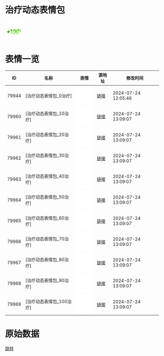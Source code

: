 # 治疗动态表情包

<img src="./cover.png" height="60" alt="cover" />

# 表情一览

|ID|名称|表情|源地址|修改时间|
|----|----|----|----|----|
|79944|[治疗动态表情包_0治疗]|<img src="./pic/079944_%5B治疗动态表情包_0治疗%5D.gif" height="60" alt="0治疗"/>|[链接](https://i0.hdslb.com/bfs/emote/7ad40b0bd49a5e1c71f719363eff53b831d67fa2.gif)|2024-07-24 12:05:46|
|79960|[治疗动态表情包_10治疗]|<img src="./pic/079960_%5B治疗动态表情包_10治疗%5D.gif" height="60" alt="10治疗"/>|[链接](https://i0.hdslb.com/bfs/emote/dfbd9473cf443be58454b73da95ce697de0ee162.gif)|2024-07-24 13:09:07|
|79961|[治疗动态表情包_20治疗]|<img src="./pic/079961_%5B治疗动态表情包_20治疗%5D.gif" height="60" alt="20治疗"/>|[链接](https://i0.hdslb.com/bfs/emote/b8b29338d6e1b22022559edf2adcde63fc739efc.gif)|2024-07-24 13:09:07|
|79962|[治疗动态表情包_30治疗]|<img src="./pic/079962_%5B治疗动态表情包_30治疗%5D.gif" height="60" alt="30治疗"/>|[链接](https://i0.hdslb.com/bfs/emote/71ef918362f8769c0e9cd42a1da3c9a53246bbac.gif)|2024-07-24 13:09:07|
|79963|[治疗动态表情包_40治疗]|<img src="./pic/079963_%5B治疗动态表情包_40治疗%5D.gif" height="60" alt="40治疗"/>|[链接](https://i0.hdslb.com/bfs/emote/8f8d8b168e62c6c2e10484916414b0ed5d466b0c.gif)|2024-07-24 13:09:07|
|79964|[治疗动态表情包_50治疗]|<img src="./pic/079964_%5B治疗动态表情包_50治疗%5D.gif" height="60" alt="50治疗"/>|[链接](https://i0.hdslb.com/bfs/emote/455693a27ed90b7c67130f487f3fa6ebe202c149.gif)|2024-07-24 13:09:07|
|79965|[治疗动态表情包_60治疗]|<img src="./pic/079965_%5B治疗动态表情包_60治疗%5D.gif" height="60" alt="60治疗"/>|[链接](https://i0.hdslb.com/bfs/emote/27be03240f535904456bc6ad610738e9fcf8de9e.gif)|2024-07-24 13:09:07|
|79966|[治疗动态表情包_70治疗]|<img src="./pic/079966_%5B治疗动态表情包_70治疗%5D.gif" height="60" alt="70治疗"/>|[链接](https://i0.hdslb.com/bfs/emote/df4c96e0962eeef38316b0187ad3e3e145d2b172.gif)|2024-07-24 13:09:07|
|79967|[治疗动态表情包_80治疗]|<img src="./pic/079967_%5B治疗动态表情包_80治疗%5D.gif" height="60" alt="80治疗"/>|[链接](https://i0.hdslb.com/bfs/emote/e6c0f0447616aa5774b6425f9bee1b2c672b5bda.gif)|2024-07-24 13:09:07|
|79968|[治疗动态表情包_90治疗]|<img src="./pic/079968_%5B治疗动态表情包_90治疗%5D.gif" height="60" alt="90治疗"/>|[链接](https://i0.hdslb.com/bfs/emote/7a8c08e3ea566063e4688cab29feb20587ffc8a2.gif)|2024-07-24 13:09:07|
|79969|[治疗动态表情包_100治疗]|<img src="./pic/079969_%5B治疗动态表情包_100治疗%5D.gif" height="60" alt="100治疗"/>|[链接](https://i0.hdslb.com/bfs/emote/6b34e803a864e0a829d72d32b47807b9118afb50.gif)|2024-07-24 13:09:07|

# 原始数据

[跳转](./raw.json)

